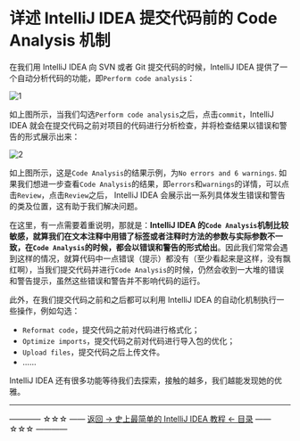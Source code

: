 # 详述  IntelliJ IDEA 提交代码前的 Code Analysis 机制

在我们用 IntelliJ IDEA 向 SVN 或者 Git 提交代码的时候，IntelliJ IDEA 提供了一个自动分析代码的功能，即`Perform code analysis`： 

![1](http://img.blog.csdn.net/20170830203010453)

如上图所示，当我们勾选`Perform code analysis`之后，点击`commit`，IntelliJ IDEA 就会在提交代码之前对项目的代码进行分析检查，并将检查结果以错误和警告的形式展示出来：

![2](http://img.blog.csdn.net/20170830201222840)

如上图所示，这是`Code Analysis`的结果示例，为`No errors and 6 warnings`. 如果我们想进一步查看`Code Analysis`的结果，即`errors`和`warnings`的详情，可以点击`Review`，点击`Review`之后， IntelliJ IDEA 会展示出一系列具体发生错误和警告的类及位置，这有助于我们解决问题。

在这里，有一点需要着重说明，那就是：**IntelliJ IDEA 的`Code Analysis`机制比较敏感，就算我们在文本注释中用错了标签或者注释时方法的参数与实际参数不一致，在`Code Analysis`的时候，都会以错误和警告的形式给出**。因此我们常常会遇到这样的情况，就算代码中一点错误（提示）都没有（至少看起来是这样，没有飘红啊），当我们提交代码并进行`Code Analysis`的时候，仍然会收到一大堆的错误和警告提示，虽然这些错误和警告并不影响代码的运行。

此外，在我们提交代码之前和之后都可以利用 IntelliJ IDEA 的自动化机制执行一些操作，例如勾选：

 - `Reformat code`，提交代码之前对代码进行格式化；
 - `Optimize imports`，提交代码之前对代码进行导入包的优化；
 - `Upload files`，提交代码之后上传文件。
 - ……

IntelliJ IDEA 还有很多功能等待我们去探索，接触的越多，我们越能发现她的优雅。 

----------
———— ☆☆☆ —— [返回 -> 史上最简单的 IntelliJ IDEA 教程 <- 目录](http://blog.csdn.net/qq_35246620/article/details/61191375) —— ☆☆☆ ————

